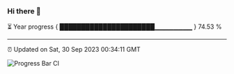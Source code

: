 ### Hi there 👋

⏳ Year progress { ██████████████████████▁▁▁▁▁▁▁▁ } 74.53 %

---

⏰ Updated on Sat, 30 Sep 2023 00:34:11 GMT

![Progress Bar CI](https://github.com/Shyam-Makwana/GitHub-Actions-Demo/workflows/Progress%20Bar%20CI/badge.svg)
